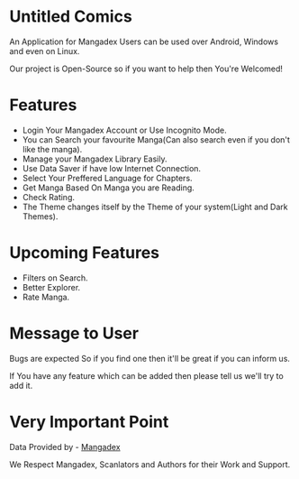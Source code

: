 # Untitled Comics
An Application for Mangadex Users can be used over Android, Windows and even on Linux.

Our project is Open-Source so if you want to help then You're Welcomed!

# Features
* Login Your Mangadex Account or Use Incognito Mode.
* You can Search your favourite Manga(Can also search even if you don't like the manga).
* Manage your Mangadex Library Easily.
* Use Data Saver if have low Internet Connection.
* Select Your Preffered Language for Chapters.
* Get Manga Based On Manga you are Reading.
* Check Rating.
* The Theme changes itself by the Theme of your system(Light and Dark Themes).

# Upcoming Features
* Filters on Search.
* Better Explorer.
* Rate Manga.

# Message to User
Bugs are expected So if you find one then it'll be great if you can inform us.

If You have any feature which can be added then please tell us we'll try to add it.

# Very Important Point
Data Provided by - [Mangadex](https://api.mangadex.org/)

We Respect Mangadex, Scanlators and Authors for their Work and Support.
